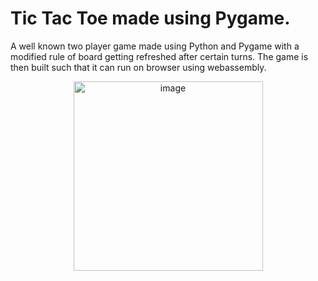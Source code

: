 # Tic Tac Toe made using Pygame.
A well known two player game made using Python and Pygame with a modified rule of board getting refreshed after certain turns. The game is then built such that it can run on browser using webassembly.

<p align='center'>
  <img width="303" alt="image" style="horizontal-align:middle" src="https://github.com/NateshReddy/tic-tac-toe-refreshed/assets/47558025/45ce384c-d9b6-4642-9fe1-61f1d898eda4">
</p>



